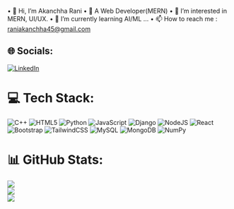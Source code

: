 •⁠  ⁠👋 Hi, I’m Akanchha Rani
•⁠  ⁠🤝 A Web Developer(MERN) 
•⁠  ⁠👀 I’m interested in MERN, UI/UX.
•⁠  ⁠🌱 I’m currently learning AI/ML ...
•⁠  ⁠📫 How to reach me : raniakanchha45@gmail.com

## 🌐 Socials:
[![LinkedIn](https://img.shields.io/badge/LinkedIn-%230077B5.svg?logo=linkedin&logoColor=white)](https://linkedin.com/in/akanchha-rani-ab833a288)

# 💻 Tech Stack:
![C++](https://img.shields.io/badge/c++-%2300599C.svg?style=for-the-badge&logo=c%2B%2B&logoColor=white) ![HTML5](https://img.shields.io/badge/html5-%23E34F26.svg?style=for-the-badge&logo=html5&logoColor=white) ![Python](https://img.shields.io/badge/python-3670A0?style=for-the-badge&logo=python&logoColor=ffdd54) ![JavaScript](https://img.shields.io/badge/javascript-%23323330.svg?style=for-the-badge&logo=javascript&logoColor=%23F7DF1E) ![Django](https://img.shields.io/badge/django-%23092E20.svg?style=for-the-badge&logo=django&logoColor=white) ![NodeJS](https://img.shields.io/badge/node.js-6DA55F?style=for-the-badge&logo=node.js&logoColor=white) ![React](https://img.shields.io/badge/react-%2320232a.svg?style=for-the-badge&logo=react&logoColor=%2361DAFB) ![Bootstrap](https://img.shields.io/badge/bootstrap-%238511FA.svg?style=for-the-badge&logo=bootstrap&logoColor=white) ![TailwindCSS](https://img.shields.io/badge/tailwindcss-%2338B2AC.svg?style=for-the-badge&logo=tailwind-css&logoColor=white) ![MySQL](https://img.shields.io/badge/mysql-4479A1.svg?style=for-the-badge&logo=mysql&logoColor=white) ![MongoDB](https://img.shields.io/badge/MongoDB-%234ea94b.svg?style=for-the-badge&logo=mongodb&logoColor=white) ![NumPy](https://img.shields.io/badge/numpy-%23013243.svg?style=for-the-badge&logo=numpy&logoColor=white)

# 📊 GitHub Stats:
![](https://github-readme-stats.vercel.app/api?username=akanchha-rani&theme=dark&hide_border=false&include_all_commits=false&count_private=false)<br/>
![](https://github-readme-streak-stats.herokuapp.com/?user=akanchha-rani&theme=dark&hide_border=false)<br/>
![](https://github-readme-stats.vercel.app/api/top-langs/?username=akanchha-rani&theme=dark&hide_border=false&include_all_commits=false&count_private=false&layout=compact)


